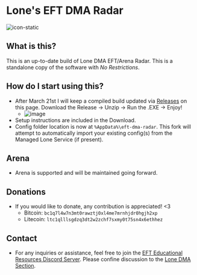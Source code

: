 # Lone's EFT DMA Radar

![icon-static](https://github.com/user-attachments/assets/d3bc58ad-a987-4c94-bfe2-dd2236769f19)

## What is this?
This is an up-to-date build of Lone DMA EFT/Arena Radar. This is a standalone copy of the software with *No Restrictions*.

## How do I start using this?
- After March 21st I will keep a compiled build updated via [Releases](https://github.com/Frostchi/eft-dma-radar/releases/tag/compiled) on this page. Download the Release -> Unzip -> Run the .EXE -> Enjoy!
  - ![image](https://github.com/user-attachments/assets/dc6419e7-adae-47f2-a487-e7c88cce6c5b)
- Setup instructions are included in the Download.
- Config folder location is now at `%AppData%\eft-dma-radar`. This fork will attempt to automatically import your existing config(s) from the Managed Lone Service (if present).

## Arena
- Arena is supported and will be maintained going forward.

## Donations
- If you would like to donate, any contribution is appreciated! <3
  - Bitcoin: `bc1q7l4w7n3mt0rawztj0xl4me7mrnhjdr0hgjh2xp`
  - Litecoin: `ltc1qlllsgdzq3dt2w2zchf7sxmy0t75sn4x6ethhez`

## Contact
- For any inquiries or assistance, feel free to join the [EFT Educational Resources Discord Server](https://discord.gg/jGSnTCekdx). Please confine discussion to the [Lone DMA Section](https://discord.com/channels/1218731239599767632/1342207117704036382).
